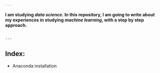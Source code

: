 ```yaml
---

```
**I am studying *data science*. In this repository, I am going to write about 
my experiences in studying *machine learning*, with a step by step approach.**
```

---
```


## **Index:**

* Anaconda installation

